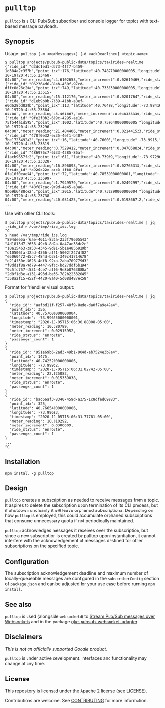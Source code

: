 
# `pulltop`

`pulltop` is a CLI Pub/Sub subscriber and console logger for topics with text-based message payloads.

## Synopsis

Usage: `pulltop [-m <maxMessages>] [-d <ackDeadline>] <topic-name>`

```
$ pulltop projects/pubsub-public-data/topics/taxirides-realtime
{"ride_id":"d3dc1ed1-da73-4ff7-b459-1d384a2c357b","point_idx":176,"latitude":40.748270000000005,"longitude":-74.00376,"timestamp":"2020-10-19T20:41:55.23468-04:00","meter_reading":4.6102653,"meter_increment":0.02619469,"ride_status":"enroute","passenger_count":1}
{"ride_id":"062364d6-89ab-450f-97cd-dffc0d26c20a","point_idx":749,"latitude":40.733830000000005,"longitude":-73.98851,"timestamp":"2020-10-19T20:41:55.23515-04:00","meter_reading":15.112176,"meter_increment":0.02017647,"ride_status":"enroute","passenger_count":1}
{"ride_id":"d1eb9b0b-7639-41bb-a8ef-e0d628bd828b","point_idx":113,"latitude":40.76498,"longitude":-73.98416,"timestamp":"2020-10-19T20:41:55.23564-04:00","meter_reading":5.461667,"meter_increment":0.048333336,"ride_status":"enroute","passenger_count":2}
{"ride_id":"9fe2f0b2-689c-4295-ae10-75f544a1d595","point_idx":1002,"latitude":40.759640000000005,"longitude":-73.95788,"timestamp":"2020-10-19T20:41:55.23296-04:00","meter_reading":21.484406,"meter_increment":0.021441523,"ride_status":"enroute","passenger_count":6}
{"ride_id":"478f0e32-ec35-4ef1-b407-7be1723492a2","point_idx":16,"latitude":40.76003,"longitude":-73.9915,"timestamp":"2020-10-19T20:41:55.23319-04:00","meter_reading":0.7529412,"meter_increment":0.047058824,"ride_status":"enroute","passenger_count":1}
{"ride_id":"486976c7-6b33-4285-86af-81acb9657fc2","point_idx":611,"latitude":40.73969,"longitude":-73.97296,"timestamp":"2020-10-19T20:41:55.23328-04:00","meter_reading":16.896093,"meter_increment":0.02765318,"ride_status":"enroute","passenger_count":2}
{"ride_id":"a926e22e-ade3-4fb8-8fa4-0fa16f0eae54","point_idx":72,"latitude":40.78539000000001,"longitude":-73.98363,"timestamp":"2020-10-19T20:41:55.23599-04:00","meter_reading":1.7949579,"meter_increment":0.02492997,"ride_status":"enroute","passenger_count":1}
{"ride_id":"40f87cac-9c9d-4e45-a8a8-9b69b6488ce2","point_idx":2015,"latitude":40.730290000000004,"longitude":-73.91291000000001,"timestamp":"2020-10-19T20:41:55.23738-04:00","meter_reading":40.031425,"meter_increment":0.019866712,"ride_status":"enroute","passenger_count":2}
...
```

Use with other CLI tools:

```
$ pulltop projects/pubsub-public-data/topics/taxirides-realtime | jq .ride_id > /var/tmp/ride_ids.log 
^C
$ head /var/tmp/ride_ids.log 
"894dee5a-f6ae-4611-835a-233f79605543"
"4d1813d7-2656-49c8-8d7a-0a47ae33dc2c"
"10a15463-2a53-4345-9d91-5b1e4856920b"
"d10506fa-32ad-4366-af51-5002f247df02"
"e5060472-d5c7-484d-b3e1-349c41714678"
"e214f50e-5626-4df8-92ea-2aba709779d3"
"f8dd1f8a-9d79-4447-9f6c-bd27ddf6b194"
"9c5fc757-c531-4ce7-af06-9e8b8763880a"
"2d8f1d3e-a131-493d-be56-782b22332045"
"358a2f15-e52f-4420-8af0-5d08d487ec58"
```

Format for friendlier visual output:

```
$ pulltop projects/pubsub-public-data/topics/taxirides-realtime | jq
{
  "ride_id": "aafbd11f-f257-48f9-8ade-da0f7a9e47a4",
  "point_idx": 356,
  "latitude": 40.757600000000004,
  "longitude": -73.99695000000001,
  "timestamp": "2020-11-05T15:06:30.88008-05:00",
  "meter_reading": 10.380789,
  "meter_increment": 0.02915952,
  "ride_status": "enroute",
  "passenger_count": 1
}
{
  "ride_id": "951e69b5-2ad3-49b1-904d-ab7524e3b7a4",
  "point_idx": 1475,
  "latitude": 40.742520000000006,
  "longitude": -73.99952,
  "timestamp": "2020-11-05T15:06:32.02742-05:00",
  "meter_reading": 22.625082,
  "meter_increment": 0.015339038,
  "ride_status": "enroute",
  "passenger_count": 1
}
{
  "ride_id": "bac66af3-8340-459d-a375-1c8dfed69883",
  "point_idx": 325,
  "latitude": 40.766540000000006,
  "longitude": -73.99683,
  "timestamp": "2020-11-05T15:06:31.77781-05:00",
  "meter_reading": 10.010292,
  "meter_increment": 0.0308009,
  "ride_status": "enroute",
  "passenger_count": 1
}
...
^C
```

## Installation

`npm install -g pulltop`

## Design

`pulltop` creates a subscription as needed to receive messages from a topic. It aspires to delete the subscription upon termination of its CLI process, but if shutdown uncleanly it *will* leave orphaned subscriptions. Depending on how `pulltop` is employed, this could accumulate orphaned subscriptions that consume unnecessary quota if not periodically maintained.

`pulltop` acknowledges messages it receives over the subscription,
but since a new subscription is created by pulltop upon instantiation,
it cannot interfere with the acknowledgement of messages destined for
other subscriptions on the specified topic.

## Configuration

The subscription acknowledgement deadline and maximum number of locally-queueable messages are
configured in the `subscriberConfig` section of `package.json` and
can be adjusted for your use case before running `npm install`.

## See also

`pulltop` is used (alongside `websocketd`) to [Stream Pub/Sub messages over Websockets](https://cloud.google.com/solutions/streaming-cloud-pub-sub-messages-over-websockets) and in the package [gke-pubsub-websocket-adapter](https://github.com/GoogleCloudPlatform/gke-pubsub-websocket-adapter).

## Disclaimers

_This is not an officially supported Google product._

`pulltop` is under active development. Interfaces and functionality may change at any time.

## License

This repository  is licensed under the Apache 2 license (see [LICENSE](LICENSE.txt)).

Contributions are welcome. See [CONTRIBUTING](CONTRIBUTING.md) for more information.
